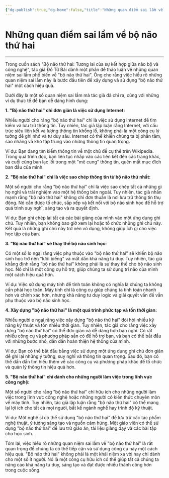 ```yaml
---
{"dg-publish":true,"dg-home":false,"title":"Những quan điểm sai lầm về bộ não thứ hai","date":"2025-01-31","tags":["book","books/bo-nao-thu-hai"],"dg-path":"Books/Bộ Não Thứ Hai - Đồ Tử Bái/Những quan điểm sai lầm về bộ não thứ hai.md","permalink":"/books/bo-nao-thu-hai-do-tu-bai/nhung-quan-diem-sai-lam-ve-bo-nao-thu-hai/","dgPassFrontmatter":true,"noteIcon":"","updated":"2025-01-31T13:50:57.798+07:00"}
---
```


# Những quan điểm sai lầm về bộ não thứ hai
---
Trong cuốn sách "Bộ não thứ hai: Tương lai của sự kết hợp giữa não bộ và công nghệ", tác giả Đồ Tử Bái dành một phần để thảo luận về những quan niệm sai lầm phổ biến về "bộ não thứ hai". Ông cho rằng việc hiểu rõ những quan niệm sai lầm này là bước đầu tiên để xây dựng và sử dụng "bộ não thứ hai" một cách hiệu quả.

Dưới đây là một số quan niệm sai lầm mà tác giả đã chỉ ra, cùng với những ví dụ thực tế để bạn dễ dàng hình dung:

**1. "Bộ não thứ hai" chỉ đơn giản là việc sử dụng Internet:**

Nhiều người cho rằng "bộ não thứ hai" chỉ là việc sử dụng Internet để tìm kiếm và lưu trữ thông tin. Tuy nhiên, tác giả lập luận rằng Internet, với cấu trúc siêu liên kết và lượng thông tin khổng lồ, không phải là một công cụ lý tưởng để ghi nhớ và tư duy sâu. Internet có thể khiến chúng ta bị phân tâm, sao nhãng và khó tập trung vào những thông tin quan trọng.

Ví dụ: Bạn đang tìm kiếm thông tin về một chủ đề cụ thể trên Wikipedia. Trong quá trình đọc, bạn liên tục nhấp vào các liên kết đến các trang khác, và cuối cùng bạn lạc lối trong một "mê cung" thông tin, quên mất mục đích ban đầu của mình.

**2. "Bộ não thứ hai" chỉ là việc sao chép thông tin từ bộ não thứ nhất:**

Một số người cho rằng "bộ não thứ hai" chỉ là việc sao chép tất cả những gì họ nghĩ và trải nghiệm vào một hệ thống bên ngoài. Tuy nhiên, tác giả nhấn mạnh rằng "bộ não thứ hai" không chỉ đơn thuần là nơi lưu trữ thông tin thụ động. Nó cần được tổ chức, sắp xếp và kết nối với bộ não sinh học để hỗ trợ quá trình suy nghĩ, sáng tạo và ra quyết định.

Ví dụ: Bạn ghi chép lại tất cả các bài giảng của mình vào một ứng dụng ghi chú. Tuy nhiên, bạn không bao giờ xem lại hoặc tổ chức những ghi chú này. Kết quả là những ghi chú này trở nên vô dụng, không giúp ích gì cho việc học tập của bạn.

**3. "Bộ não thứ hai" sẽ thay thế bộ não sinh học:**

Có một số lo ngại rằng việc phụ thuộc vào "bộ não thứ hai" sẽ khiến bộ não sinh học trở nên "lười biếng" và mất dần khả năng tư duy. Tuy nhiên, tác giả khẳng định rằng "bộ não thứ hai" không phải là sự thay thế cho bộ não sinh học. Nó chỉ là một công cụ hỗ trợ, giúp chúng ta sử dụng trí não của mình một cách hiệu quả hơn.

Ví dụ: Việc sử dụng máy tính để tính toán không có nghĩa là chúng ta không cần phải học toán. Máy tính chỉ là công cụ giúp chúng ta tính toán nhanh hơn và chính xác hơn, nhưng khả năng tư duy logic và giải quyết vấn đề vẫn phụ thuộc vào bộ não sinh học.

**4. Xây dựng "bộ não thứ hai" là một quá trình phức tạp và tốn thời gian:**

Nhiều người e ngại rằng việc xây dựng "bộ não thứ hai" đòi hỏi nhiều kỹ năng kỹ thuật và tốn nhiều thời gian. Tuy nhiên, tác giả cho rằng việc xây dựng "bộ não thứ hai" có thể đơn giản và dễ dàng hơn bạn nghĩ. Có rất nhiều công cụ và phương pháp sẵn có để hỗ trợ bạn, và bạn có thể bắt đầu với những bước nhỏ, dần dần hoàn thiện hệ thống của mình.

Ví dụ: Bạn có thể bắt đầu bằng việc sử dụng một ứng dụng ghi chú đơn giản để ghi lại những ý tưởng, suy nghĩ và thông tin quan trọng. Sau đó, bạn có thể dần dần tìm hiểu thêm về các công cụ và phương pháp khác để tổ chức và quản lý thông tin hiệu quả hơn.

**5. "Bộ não thứ hai" chỉ dành cho những người làm việc trong lĩnh vực công nghệ:**

Một số người cho rằng "bộ não thứ hai" chỉ hữu ích cho những người làm việc trong lĩnh vực công nghệ hoặc những người có kiến thức chuyên môn về máy tính. Tuy nhiên, tác giả lập luận rằng "bộ não thứ hai" có thể mang lại lợi ích cho tất cả mọi người, bất kể ngành nghề hay trình độ kỹ thuật.

Ví dụ: Một nghệ sĩ có thể sử dụng "bộ não thứ hai" để lưu trữ các tác phẩm nghệ thuật, ý tưởng sáng tạo và nguồn cảm hứng. Một giáo viên có thể sử dụng "bộ não thứ hai" để lưu trữ giáo án, tài liệu giảng dạy và các bài tập cho học sinh.

Tóm lại, việc hiểu rõ những quan niệm sai lầm về "bộ não thứ hai" là rất quan trọng để chúng ta có thể tiếp cận và sử dụng công cụ này một cách hiệu quả. "Bộ não thứ hai" không phải là một khái niệm xa vời hay chỉ dành cho một số ít người. Nó là một công cụ hữu ích có thể giúp tất cả chúng ta nâng cao khả năng tư duy, sáng tạo và đạt được nhiều thành công hơn trong cuộc sống.